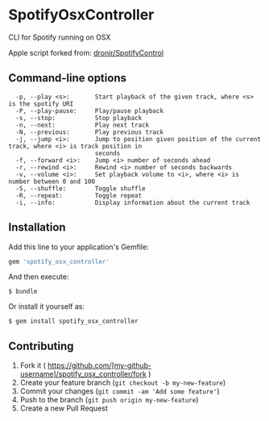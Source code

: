 # SpotifyOsxController

CLI for Spotify running on OSX

Apple script forked from: [dronir/SpotifyControl](https://github.com/dronir/SpotifyControl)

## Command-line options

```
  -p, --play <s>:       Start playback of the given track, where <s> is the spotify URI
  -P, --play-pause:     Play/pause playback
  -s, --stop:           Stop playback
  -n, --next:           Play next track
  -N, --previous:       Play previous track
  -j, --jump <i>:       Jump to position given position of the current track, where <i> is track position in
                       	seconds
  -f, --forward <i>:    Jump <i> number of seconds ahead
  -r, --rewind <i>:     Rewind <i> number of seconds backwards
  -v, --volume <i>:     Set playback volume to <i>, where <i> is number between 0 and 100
  -S, --shuffle:        Toggle shuffle
  -R, --repeat:         Toggle repeat
  -i, --info:           Display information about the current track
```

## Installation

Add this line to your application's Gemfile:

```ruby
gem 'spotify_osx_controller'
```

And then execute:

    $ bundle

Or install it yourself as:

    $ gem install spotify_osx_controller


## Contributing

1. Fork it ( https://github.com/[my-github-username]/spotify_osx_controller/fork )
2. Create your feature branch (`git checkout -b my-new-feature`)
3. Commit your changes (`git commit -am 'Add some feature'`)
4. Push to the branch (`git push origin my-new-feature`)
5. Create a new Pull Request

